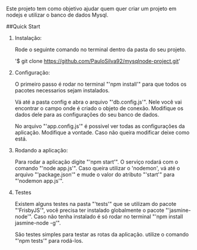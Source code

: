 Este projeto tem como objetivo ajudar quem quer criar um projeto em nodejs e utilizar o banco de dados Mysql.

##Quick Start

1. Instalação: 

	Rode o seguinte comando no terminal dentro da pasta do seu projeto.

	'$ git clone https://github.com/PauloSilva92/mysqlnode-project.git'

2. Configuração:

	O primeiro passo é rodar no terminal "'npm install'" para que todos os pacotes necessarios sejam instalados.

	Vá até a pasta config e abra o arquivo "'db.config.js'". Nele você vai encontrar o campo onde é criado o objeto de conexão. Modifique os dados dele para as configurações do seu banco de dados.

	No arquivo "'app.config.js'" é possivel ver todas as configurações da aplicação. Modifique a vontade. Caso não queira modificar deixe como está.
3. Rodando a aplicação:

	Para rodar a aplicação digite "'npm start'". O serviço rodará com o comando "'node app.js'". Caso queira utilizar o 'nodemon', vá até o arquivo "'package.json'" e mude o valor do atributo "'start'" para "'nodemon app.js'".

4. Testes

	Existem alguns testes na pasta "'tests'" que se utilizam do pacote "'FrisbyJS'", você precisa ter instalado globalmente o pacote "'jasmine-node'". Caso não tenha instalado é só rodar no terminal "'npm install jasmine-node -g'".

	São testes simples para testar as rotas da aplicação. utilize o comando "'npm tests'" para rodá-los.

